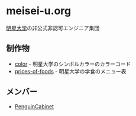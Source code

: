 # meisei-u.org
[明星大学](https://www.meisei-u.ac.jp)の非公式非認可エンジニア集団
## 制作物

* [color](https://github.com/meisei-u/color) - 明星大学のシンボルカラーのカラーコード
* [prices-of-foods](https://github.com/meisei-u/prices-of-foods) - 明星大学の学食のメニュー表
## メンバー
* [PenguinCabinet](https://github.com/PenguinCabinet)
